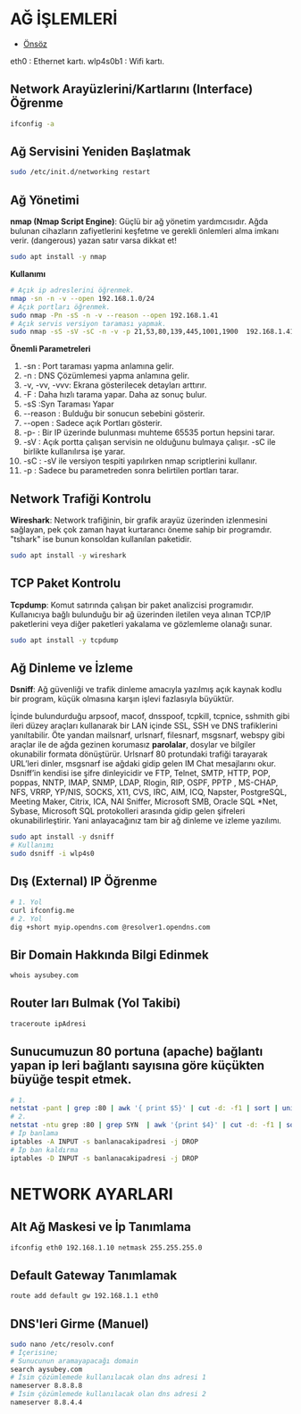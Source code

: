 # AĞ İŞLEMLERİ

- [Önsöz](https://github.com/yeniceri1453/Linux)


eth0     : Ethernet kartı.
wlp4s0b1 : Wifi kartı.


## Network Arayüzlerini/Kartlarını (Interface) Öğrenme

```bash
ifconfig -a 
```

## Ağ Servisini Yeniden Başlatmak

```bash
sudo /etc/init.d/networking restart
```

## Ağ Yönetimi

**nmap (Nmap Script Engine)**: Güçlü bir ağ yönetim yardımcısıdır. Ağda bulunan cihazların zafiyetlerini keşfetme ve gerekli önlemleri alma imkanı verir. (dangerous) yazan satır varsa dikkat et!

```bash
sudo apt install -y nmap
```

**Kullanımı**

```bash
# Açık ip adreslerini öğrenmek.
nmap -sn -n -v --open 192.168.1.0/24
# Açık portları öğrenmek.
sudo nmap -Pn -sS -n -v --reason --open 192.168.1.41
# Açık servis versiyon taraması yapmak.
sudo nmap -sS -sV -sC -n -v -p 21,53,80,139,445,1001,1900  192.168.1.41
```

**Önemli Parametreleri**

1. -sn          : Port taraması yapma anlamına gelir.
2. -n           : DNS Çözümlemesi yapma anlamına gelir.
3. -v, -vv, -vvv: Ekrana gösterilecek detayları arttırır.
4. -F           : Daha hızlı tarama yapar. Daha az sonuç bulur.
5. -sS          :Syn Taraması Yapar
6. --reason     : Bulduğu bir sonucun sebebini gösterir.
7. --open       : Sadece açık Portları gösterir.
8. -p-          : Bir IP üzerinde bulunması muhteme 65535 portun hepsini tarar.
9. -sV          : Açık portta çalışan servisin ne olduğunu bulmaya çalışır. -sC ile birlikte kullanılırsa işe yarar.
10. -sC         : -sV ile versiyon tespiti yapılırken nmap scriptlerini kullanır.
11. -p          : Sadece bu parametreden sonra belirtilen portları tarar.

## Network Trafiği Kontrolu

**Wireshark**: Network trafiğinin, bir grafik arayüz üzerinden izlenmesini sağlayan, pek çok zaman hayat kurtarancı öneme sahip bir programdır. "tshark" ise bunun konsoldan kullanılan paketidir.

```bash
sudo apt install -y wireshark
```

## TCP Paket Kontrolu

**Tcpdump**: Komut satırında çalışan bir paket analizcisi programıdır. Kullanıcıya bağlı bulunduğu bir ağ üzerinden iletilen veya alınan TCP/IP paketlerini veya diğer paketleri yakalama ve gözlemleme olanağı sunar.

```bash
sudo apt install -y tcpdump
```

## Ağ Dinleme ve İzleme

**Dsniff**: Ağ güvenliği ve trafik dinleme amacıyla yazılmış açık kaynak kodlu bir program, küçük olmasına karşın işlevi fazlasıyla büyüktür.

İçinde bulundurduğu arpsoof, macof, dnsspoof, tcpkill, tcpnice, sshmith gibi ileri düzey araçları kullanarak bir LAN içinde SSL, SSH ve DNS trafiklerini yanıltabilir. Öte yandan mailsnarf, urlsnarf, filesnarf, msgsnarf, webspy gibi araçlar ile de ağda gezinen korumasız **parolalar**, dosylar ve bilgiler okunabilir formata dönüştürür. Urlsnarf 80 protundaki trafiği tarayarak URL’leri dinler, msgsnarf ise ağdaki gidip gelen IM Chat mesajlarını okur. Dsniff’in kendisi ise şifre dinleyicidir ve FTP, Telnet, SMTP, HTTP, POP, poppas, NNTP, IMAP, SNMP, LDAP, Rlogin, RIP, OSPF, PPTP , MS-CHAP, NFS, VRRP, YP/NIS, SOCKS, X11, CVS, IRC, AIM, ICQ, Napster, PostgreSQL, Meeting Maker, Citrix, ICA, NAI Sniffer, Microsoft SMB, Oracle SQL \*Net, Sybase, Microsoft SQL protokolleri arasında gidip gelen şifreleri okunabilirleştirir. Yani anlayacağınız tam bir ağ dinleme ve izleme yazılımı. 

```bash
sudo apt install -y dsniff
# Kullanımı
sudo dsniff -i wlp4s0
```

## Dış (External) IP Öğrenme

```bash
# 1. Yol
curl ifconfig.me
# 2. Yol
dig +short myip.opendns.com @resolver1.opendns.com
```

## Bir Domain Hakkında Bilgi Edinmek

```bash
whois aysubey.com 
```

## Router ları Bulmak (Yol Takibi)

```bash
traceroute ipAdresi
```

## Sunucumuzun 80 portuna (apache) bağlantı yapan ip leri bağlantı sayısına göre küçükten büyüğe tespit etmek.

```bash
# 1.
netstat -pant | grep :80 | awk '{ print $5}' | cut -d: -f1 | sort | uniq -c | sort -n 
# 2.
netstat -ntu grep :80 | grep SYN  | awk '{print $4}' | cut -d: -f1 | sort | uniq -c | sort -n 
# İp banlama
iptables -A INPUT -s banlanacakipadresi -j DROP
# İp ban kaldırma
iptables -D INPUT -s banlanacakipadresi -j DROP
```

# NETWORK AYARLARI

## Alt Ağ Maskesi ve İp Tanımlama

```bash
ifconfig eth0 192.168.1.10 netmask 255.255.255.0
```

## Default Gateway Tanımlamak

```bash
route add default gw 192.168.1.1 eth0
```

## DNS'leri Girme (Manuel)

```bash
sudo nano /etc/resolv.conf 
# İçerisine;
# Sunucunun aramayapacağı domain
search aysubey.com
# İsim çözümlemede kullanılacak olan dns adresi 1 
nameserver 8.8.8.8
# İsim çözümlemede kullanılacak olan dns adresi 2
nameserver 8.8.4.4
```